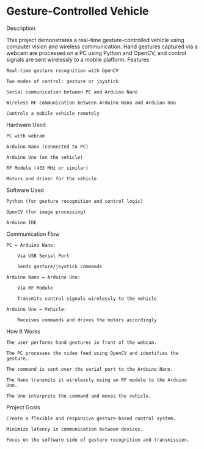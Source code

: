
#  Gesture-Controlled Vehicle

Description

This project demonstrates a real-time gesture-controlled vehicle using computer vision and wireless communication. Hand gestures captured via a webcam are processed on a PC using Python and OpenCV, and control signals are sent wirelessly to a mobile platform.
Features

    Real-time gesture recognition with OpenCV

    Two modes of control: gesture or joystick

    Serial communication between PC and Arduino Nano

    Wireless RF communication between Arduino Nano and Arduino Uno

    Controls a mobile vehicle remotely

Hardware Used

    PC with webcam

    Arduino Nano (connected to PC)

    Arduino Uno (on the vehicle)

    RF Module (433 MHz or similar)

    Motors and driver for the vehicle

Software Used

    Python (for gesture recognition and control logic)

    OpenCV (for image processing)

    Arduino IDE

Communication Flow

    PC ↔ Arduino Nano:

        Via USB Serial Port

        Sends gesture/joystick commands

    Arduino Nano ↔ Arduino Uno:

        Via RF Module

        Transmits control signals wirelessly to the vehicle

    Arduino Uno → Vehicle:

        Receives commands and drives the motors accordingly

How It Works

    The user performs hand gestures in front of the webcam.

    The PC processes the video feed using OpenCV and identifies the gesture.

    The command is sent over the serial port to the Arduino Nano.

    The Nano transmits it wirelessly using an RF module to the Arduino Uno.

    The Uno interprets the command and moves the vehicle.

Project Goals

    Create a flexible and responsive gesture-based control system.

    Minimize latency in communication between devices.

    Focus on the software side of gesture recognition and transmission.


